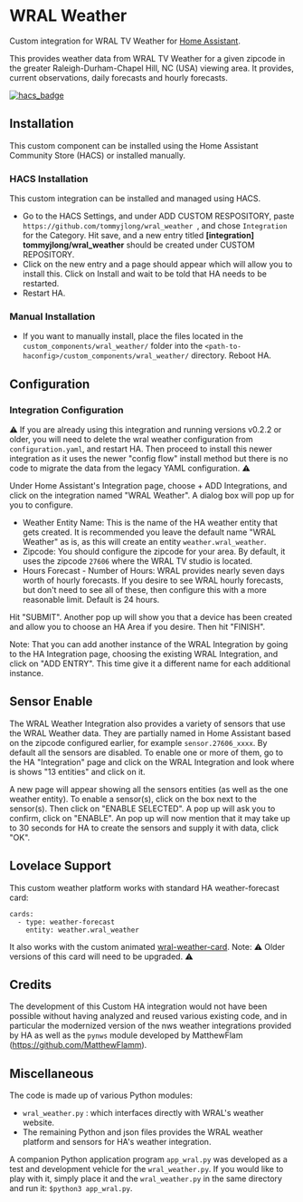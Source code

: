 # WRAL Weather

Custom integration for WRAL TV Weather for [Home Assistant](https://www.home-assistant.io/).

This provides weather data from WRAL TV Weather for a given
zipcode in the greater Raleigh-Durham-Chapel Hill, NC (USA) viewing area.  It provides, current observations, daily forecasts and hourly forecasts.

[![hacs_badge](https://img.shields.io/badge/HACS-Custom-orange.svg?style=for-the-badge)](https://github.com/custom-components/hacs)

## Installation
This custom component can be installed using the Home Assistant Community Store (HACS) or installed manually.
### HACS Installation
This custom integration can be installed and managed using HACS. 
- Go to the HACS Settings, and under ADD CUSTOM RESPOSITORY, paste ```https://github.com/tommyjlong/wral_weather ```, and chose ```Integration``` for the Category.  Hit save, and a new entry titled **[integration] 
tommyjlong/wral_weather** should be created under CUSTOM REPOSITORY.  
- Click on the new entry and a page should appear which will allow you to install this.  Click on Install and wait to be told that HA needs to be restarted.  
- Restart HA.
### Manual Installation
* If you want to manually install, place the files located in the `custom_components/wral_weather/` folder into the `<path-to-haconfig>/custom_components/wral_weather/` directory.  Reboot HA.

## Configuration
### Integration Configuration
:warning: If you are already using this integration and running versions v0.2.2 or older, you will need to delete the wral weather configuration from `configuration.yaml`, and restart HA. Then proceed to install this newer integration as it uses the newer "config flow" install method but there is no code to migrate the data from the legacy YAML configuration. :warning:

Under Home Assistant's Integration page, choose + ADD Integrations, and click on the integration named "WRAL Weather".
A dialog box will pop up for you to configure.  
* Weather Entity Name: This is the name of the HA weather entity that gets created. It is recommended you leave the default name "WRAL Weather" as is, as this will create an entity `weather.wral_weather`.
* Zipcode: You should configure the zipcode for your area. By default, it uses the zipcode `27606` where the WRAL TV studio is located.
* Hours Forecast - Number of Hours:  WRAL provides nearly seven days worth of hourly forecasts. If you desire to see WRAL hourly forecasts, but don't need to see all of these, then configure this with a more reasonable limit.  Default is 24 hours.
 
Hit "SUBMIT".  Another pop up will show you that a device has been created and allow you to choose an HA Area if you desire.  Then hit "FINISH".

Note: That you can add another instance of the WRAL Integration by going to the HA Integration page, choosing the existing WRAL Integration, and click on "ADD ENTRY".  This time give it a different name for each additional instance.

## Sensor Enable
The WRAL Weather Integration also provides a variety of sensors that use the WRAL Weather data.  They are partially named in Home Assistant based on the zipcode configured earlier, for example `sensor.27606_xxxx`. By default all the sensors are disabled.  To enable one or more of them, go to the HA "Integration" page and click on the WRAL Integration and look where is shows "13 entities" and click on it.

A new page will appear showing all the sensors entities (as well as the one weather entity).  To enable a sensor(s), click on the box next to the sensor(s).  Then click on "ENABLE SELECTED".  A pop up will ask you to confirm, click on "ENABLE".  An pop up will now mention that it may take up to 30 seconds for HA to create the sensors and supply it with data, click "OK".

## Lovelace Support
This custom weather platform works with standard HA weather-forecast card:
```
cards:
  - type: weather-forecast
    entity: weather.wral_weather
```
It also works with the custom animated [wral-weather-card](https://github.com/tommyjlong/wral-weather-card). Note: :warning: Older versions of this card will need to be upgraded. :warning: 

## Credits
The development of this Custom HA integration would not have been possible without having analyzed and reused various existing code, and in particular the modernized version of the nws weather integrations provided by HA as well as the `pynws` module developed by MatthewFlam (https://github.com/MatthewFlamm).

## Miscellaneous
The code is made up of various Python modules: 
* `wral_weather.py` : which interfaces directly with WRAL's weather website.
* The remaining Python and json files provides the WRAL weather platform and sensors for HA's weather integration.  

A companion Python application program ```app_wral.py``` was developed as a test and development vehicle for the `wral_weather.py`.  If you would like to play with it, simply place it and the `wral_weather.py` in the same directory and run it: ```$python3 app_wral.py```.

